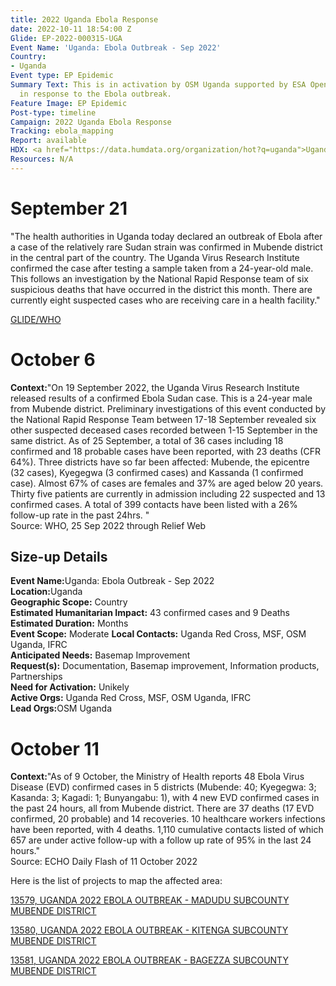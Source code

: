 ```yaml
---
title: 2022 Uganda Ebola Response
date: 2022-10-11 18:54:00 Z
Glide: EP-2022-000315-UGA
Event Name: 'Uganda: Ebola Outbreak - Sep 2022'
Country:
- Uganda
Event type: EP Epidemic
Summary Text: This is in activation by OSM Uganda supported by ESA Open Mapping Hub
  in response to the Ebola outbreak.
Feature Image: EP Epidemic
Post-type: timeline
Campaign: 2022 Uganda Ebola Response
Tracking: ebola_mapping
Report: available
HDX: <a href="https://data.humdata.org/organization/hot?q=uganda">Uganda</a>
Resources: N/A
---
```


<h1> September 21 </h1>

"The health authorities in Uganda today declared an outbreak of Ebola after a case of the relatively rare Sudan strain was confirmed in Mubende district in the central part of the country. The Uganda Virus Research Institute confirmed the case after testing a sample taken from a 24-year-old male. This follows an investigation by the National Rapid Response team of six suspicious deaths that have occurred in the district this month. There are currently eight suspected cases who are receiving care in a health facility."

<a href="https://glidenumber.net/glide/public/search/details.jsp?glide=22680&record=16&last=7649" target="_blank">GLIDE/WHO</a>

<h1> October 6</h1>

<strong>Context:</strong>"On 19 September 2022, the Uganda Virus Research Institute released results of a confirmed Ebola Sudan case. This is a 24-year male from Mubende district. Preliminary investigations of this event conducted by the National Rapid Response Team between 17-18 September revealed six other suspected deceased cases recorded between 1-15 September in the same district. As of 25 September, a total of 36 cases including 18 confirmed and 18 probable cases have been reported, with 23 deaths (CFR 64%). Three districts have so far been affected: Mubende, the epicentre (32 cases), Kyegegwa (3 confirmed cases) and Kassanda (1 confirmed case). Almost 67% of cases are females and 37% are aged below 20 years. Thirty five patients are currently in admission including 22 suspected and 13 confirmed cases. A total of 399 contacts have been listed with a 26% follow-up rate in the past 24hrs. "
<br>Source: WHO, 25 Sep 2022 through Relief Web<be>  

<h2>Size-up Details</h2>

<strong>Event Name:</strong>Uganda: Ebola Outbreak - Sep 2022<br>
<strong>Location:</strong>Uganda<br>
<strong>Geographic Scope:</strong> Country<br>
<strong>Estimated Humanitarian Impact:</strong> 43 confirmed cases and 9 Deaths <br>
<strong>Estimated Duration:</strong> Months<br>
<strong>Event Scope:</strong> Moderate<be>
<strong>Local Contacts:</strong> Uganda Red Cross, MSF, OSM Uganda, IFRC<br>
<strong>Anticipated Needs:</strong> Basemap Improvement
<br>
<strong>Request(s):</strong> Documentation, Basemap improvement, Information products, Partnerships<br>
<strong>Need for Activation:</strong> Unikely<br>
<strong>Active Orgs:</strong> Uganda Red Cross, MSF, OSM Uganda, IFRC<br>
<strong>Lead Orgs:</strong>OSM Uganda<br>


<h1> October 11</h1>

<strong>Context:</strong>"As of 9 October, the Ministry of Health reports 48 Ebola Virus Disease (EVD) confirmed cases in 5 districts (Mubende: 40; Kyegegwa: 3; Kasanda: 3; Kagadi: 1; Bunyangabu: 1), with 4 new EVD confirmed cases in the past 24 hours, all from Mubende district. There are 37 deaths (17 EVD confirmed, 20 probable) and 14 recoveries. 10 healthcare workers infections have been reported, with 4 deaths. 1,110 cumulative contacts listed of which 657 are under active follow-up with a follow up rate of 95% in the last 24 hours."
<br>Source: ECHO Daily Flash of 11 October 2022<be>  

Here is the list of projects to map the affected area:

<a href="https://tasks.hotosm.org/projects/13579">13579, 
UGANDA 2022 EBOLA OUTBREAK - MADUDU SUBCOUNTY MUBENDE DISTRICT
</a>

<a href="https://tasks.hotosm.org/projects/13580">13580, 
UGANDA 2022 EBOLA OUTBREAK - KITENGA SUBCOUNTY MUBENDE DISTRICT
</a>

<a href="https://tasks.hotosm.org/projects/13581">13581, 
UGANDA 2022 EBOLA OUTBREAK - BAGEZZA SUBCOUNTY MUBENDE DISTRICT
</a>

